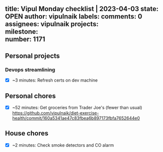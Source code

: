 title:	Vipul Monday checklist | 2023-04-03
state:	OPEN
author:	vipulnaik
labels:	
comments:	0
assignees:	vipulnaik
projects:	
milestone:	
number:	1171
--
## Personal projects

### Devops streamlining

- [x] ~3 minutes: Refresh certs on dev machine

## Personal chores

- [x] ~52 minutes: Get groceries from Trader Joe's (fewer than usual) https://github.com/vipulnaik/diet-exercise-health/commit/160a5341ae47c83fbea6b897173fbfa7652644e0

## House chores

- [x] ~2 minutes: Check smoke detectors and CO alarm

